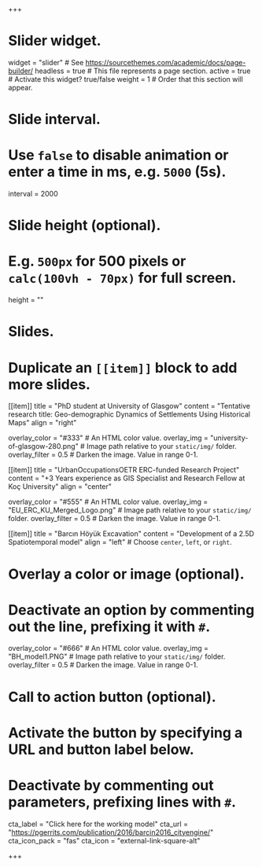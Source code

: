 +++
# Slider widget.
widget = "slider"  # See https://sourcethemes.com/academic/docs/page-builder/
headless = true  # This file represents a page section.
active = true  # Activate this widget? true/false
weight = 1  # Order that this section will appear.

# Slide interval.
# Use `false` to disable animation or enter a time in ms, e.g. `5000` (5s).
interval = 2000

# Slide height (optional).
# E.g. `500px` for 500 pixels or `calc(100vh - 70px)` for full screen.
height = ""

# Slides.
# Duplicate an `[[item]]` block to add more slides.

[[item]]
  title = "PhD student at University of Glasgow"
  content = "Tentative research title: Geo-demographic Dynamics of Settlements Using Historical Maps"
  align = "right"

  overlay_color = "#333"  # An HTML color value.
  overlay_img = "university-of-glasgow-280.png"  # Image path relative to your `static/img/` folder.
  overlay_filter = 0.5  # Darken the image. Value in range 0-1.

[[item]]
  title = "UrbanOccupationsOETR ERC-funded  Research Project"
  content = "+3 Years experience as GIS Specialist and Research Fellow at Koç University"
  align = "center"

  overlay_color = "#555"  # An HTML color value.
  overlay_img = "EU_ERC_KU_Merged_Logo.png"  # Image path relative to your `static/img/` folder.
  overlay_filter = 0.5  # Darken the image. Value in range 0-1.

[[item]]
  title = "Barcın Höyük Excavation"
  content = "Development of a 2.5D Spatiotemporal model"
  align = "left"  # Choose `center`, `left`, or `right`.

  # Overlay a color or image (optional).
  #   Deactivate an option by commenting out the line, prefixing it with `#`.
  overlay_color = "#666"  # An HTML color value.
  overlay_img = "BH_model1.PNG"  # Image path relative to your `static/img/` folder.
  overlay_filter = 0.5  # Darken the image. Value in range 0-1.

  # Call to action button (optional).
  #   Activate the button by specifying a URL and button label below.
  #   Deactivate by commenting out parameters, prefixing lines with `#`.
  cta_label = "Click here for the working model"
  cta_url = "https://pgerrits.com/publication/2016/barcin2016_cityengine/"
  cta_icon_pack = "fas"
  cta_icon = "external-link-square-alt"

+++
